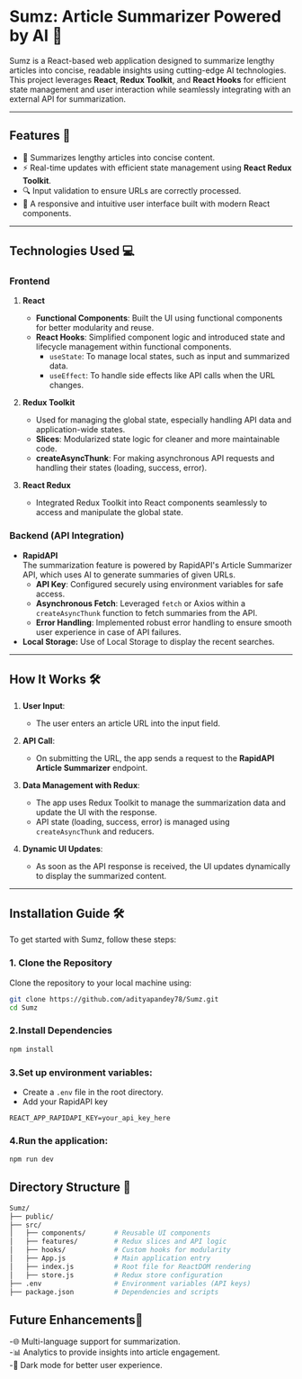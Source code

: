 # Sumz: Article Summarizer Powered by AI 🚀

Sumz is a React-based web application designed to summarize lengthy articles into concise, readable insights using cutting-edge AI technologies. This project leverages **React**, **Redux Toolkit**, and **React Hooks** for efficient state management and user interaction while seamlessly integrating with an external API for summarization.

---

## Features 🌟

- 📰 Summarizes lengthy articles into concise content.
- ⚡ Real-time updates with efficient state management using **React Redux Toolkit**.
- 🔍 Input validation to ensure URLs are correctly processed.
- 🌈 A responsive and intuitive user interface built with modern React components.

---

## Technologies Used 💻

### Frontend

1. **React**  
   - **Functional Components**: Built the UI using functional components for better modularity and reuse.  
   - **React Hooks**: Simplified component logic and introduced state and lifecycle management within functional components.  
     - `useState`: To manage local states, such as input and summarized data.  
     - `useEffect`: To handle side effects like API calls when the URL changes.

2. **Redux Toolkit**  
   - Used for managing the global state, especially handling API data and application-wide states.
   - **Slices**: Modularized state logic for cleaner and more maintainable code.
   - **createAsyncThunk**: For making asynchronous API requests and handling their states (loading, success, error).

3. **React Redux**  
   - Integrated Redux Toolkit into React components seamlessly to access and manipulate the global state.

### Backend (API Integration)

- **RapidAPI**  
  The summarization feature is powered by RapidAPI's Article Summarizer API, which uses AI to generate summaries of given URLs.  
  - **API Key**: Configured securely using environment variables for safe access.  
  - **Asynchronous Fetch**: Leveraged `fetch` or Axios within a `createAsyncThunk` function to fetch summaries from the API.  
  - **Error Handling**: Implemented robust error handling to ensure smooth user experience in case of API failures.  
- **Local Storage:** Use of Local Storage to display the recent searches.  
---

## How It Works 🛠️

1. **User Input**:  
   - The user enters an article URL into the input field.

2. **API Call**:  
   - On submitting the URL, the app sends a request to the **RapidAPI Article Summarizer** endpoint.

3. **Data Management with Redux**:  
   - The app uses Redux Toolkit to manage the summarization data and update the UI with the response.  
   - API state (loading, success, error) is managed using `createAsyncThunk` and reducers.

4. **Dynamic UI Updates**:  
   - As soon as the API response is received, the UI updates dynamically to display the summarized content.

---

## Installation Guide 🛠️

To get started with Sumz, follow these steps:

### 1. Clone the Repository
Clone the repository to your local machine using:
```bash
git clone https://github.com/adityapandey78/Sumz.git
cd Sumz
```

### 2.Install Dependencies
```bash
npm install
```
### 3.Set up environment variables:
- Create a `.env` file in the root directory.  
- Add your RapidAPI key
```env
REACT_APP_RAPIDAPI_KEY=your_api_key_here
```
### 4.Run the application:  
```bash
npm run dev
```
## Directory Structure 📁  
```bash
Sumz/
├── public/
├── src/
│   ├── components/       # Reusable UI components
│   ├── features/         # Redux slices and API logic
│   ├── hooks/            # Custom hooks for modularity
│   ├── App.js            # Main application entry
│   ├── index.js          # Root file for ReactDOM rendering
│   ├── store.js          # Redux store configuration
├── .env                  # Environment variables (API keys)
├── package.json          # Dependencies and scripts
```  
## Future Enhancements🚀 

-🌐 Multi-language support for summarization.  
-📊 Analytics to provide insights into article engagement.  
-🌙 Dark mode for better user experience.